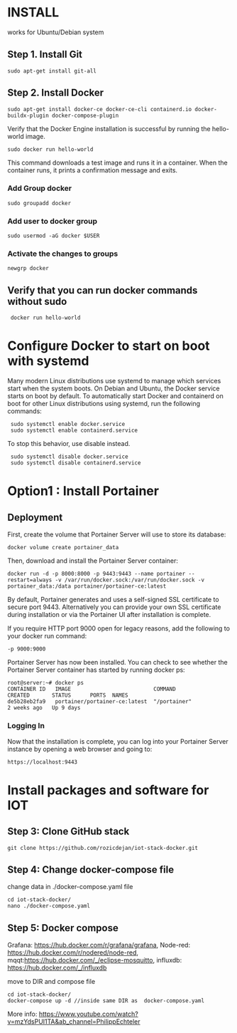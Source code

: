 # INSTALL
works for Ubuntu/Debian system
## Step 1. Install Git
    sudo apt-get install git-all
## Step 2. Install Docker 
    sudo apt-get install docker-ce docker-ce-cli containerd.io docker-buildx-plugin docker-compose-plugin
Verify that the Docker Engine installation is successful by running the hello-world image.

    sudo docker run hello-world
This command downloads a test image and runs it in a container. When the container runs, it prints a confirmation message and exits.

### Add Group docker
    sudo groupadd docker
### Add user to docker group
    sudo usermod -aG docker $USER
### Activate the changes to groups
    newgrp docker
## Verify that you can run docker commands without sudo
     docker run hello-world    
# Configure Docker to start on boot with systemd
Many modern Linux distributions use systemd to manage which services start when the system boots. On Debian and Ubuntu, the Docker service starts on boot by default. To automatically start Docker and containerd on boot for other Linux distributions using systemd, run the following commands:

     sudo systemctl enable docker.service
     sudo systemctl enable containerd.service
To stop this behavior, use disable instead.


     sudo systemctl disable docker.service
     sudo systemctl disable containerd.service
# Option1 : Install Portainer
## Deployment
First, create the volume that Portainer Server will use to store its database:

    docker volume create portainer_data
Then, download and install the Portainer Server container:

    docker run -d -p 8000:8000 -p 9443:9443 --name portainer --restart=always -v /var/run/docker.sock:/var/run/docker.sock -v portainer_data:/data portainer/portainer-ce:latest
By default, Portainer generates and uses a self-signed SSL certificate to secure port 9443. Alternatively you can provide your own SSL certificate during installation or via the Portainer UI after installation is complete.

If you require HTTP port 9000 open for legacy reasons, add the following to your docker run command:

    -p 9000:9000

Portainer Server has now been installed. You can check to see whether the Portainer Server container has started by running docker ps:

    root@server:~# docker ps
    CONTAINER ID   IMAGE                          COMMAND                  CREATED       STATUS      PORTS  NAMES             
    de5b28eb2fa9   portainer/portainer-ce:latest  "/portainer"             2 weeks ago   Up 9 days   
### Logging In
Now that the installation is complete, you can log into your Portainer Server instance by opening a web browser and going to:
    
    https://localhost:9443
# Install packages and software for IOT
## Step 3: Clone GitHub stack
    git clone https://github.com/rozicdejan/iot-stack-docker.git
## Step 4: Change docker-compose file
change data in ./docker-compose.yaml file

    cd iot-stack-docker/
    nano ./docker-compose.yaml
    
## Step 5: Docker compose
Grafana: https://hub.docker.com/r/grafana/grafana, Node-red: https://hub.docker.com/r/nodered/node-red, mqqt:https://hub.docker.com/_/eclipse-mosquitto, influxdb: https://hub.docker.com/_/influxdb      

move to DIR and compose file

    cd iot-stack-docker/
    docker-compose up -d //inside same DIR as  docker-compose.yaml

More info: https://www.youtube.com/watch?v=mzYdsPUI1TA&ab_channel=PhilippEchteler
